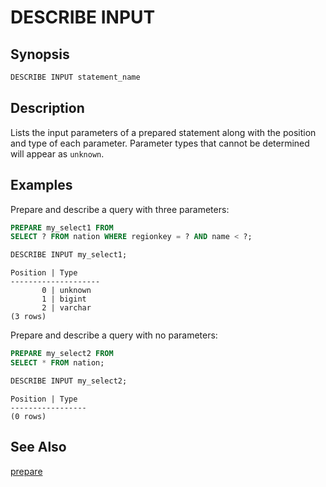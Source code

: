 DESCRIBE INPUT
==============

Synopsis
--------

``` sql
DESCRIBE INPUT statement_name
```

Description
-----------

Lists the input parameters of a prepared statement along with the position and type of each parameter. Parameter types that cannot be determined will appear as `unknown`.

Examples
--------

Prepare and describe a query with three parameters:

``` sql
PREPARE my_select1 FROM
SELECT ? FROM nation WHERE regionkey = ? AND name < ?;
```

``` sql
DESCRIBE INPUT my_select1;
```

``` 
Position | Type
--------------------
       0 | unknown
       1 | bigint
       2 | varchar
(3 rows)
```

Prepare and describe a query with no parameters:

``` sql
PREPARE my_select2 FROM
SELECT * FROM nation;
```

``` sql
DESCRIBE INPUT my_select2;
```

``` 
Position | Type
-----------------
(0 rows)
```

See Also
--------

[prepare](./prepare)
